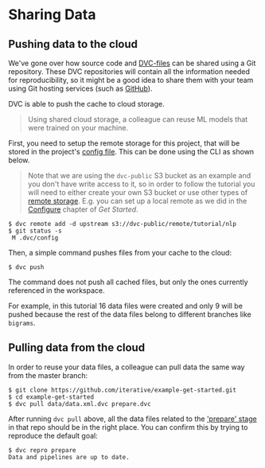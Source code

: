 # Sharing Data

## Pushing data to the cloud

We've gone over how source code and
[DVC-files](/doc/user-guide/dvc-files-and-directories) can be shared using a Git
repository. These <abbr>DVC repositories</abbr> will contain all the information
needed for reproducibility, so it might be a good idea to share them with your
team using Git hosting services (such as [GitHub](https://github.com/)).

DVC is able to push the <abbr>cache</abbr> to cloud storage.

> Using shared cloud storage, a colleague can reuse ML models that were trained
> on your machine.

First, you need to setup the remote storage for this <abbr>project</abbr>, that
will be stored in the project's
[config file](/doc/user-guide/dvc-files-and-directories#internal-directories-and-files).
This can be done using the CLI as shown below.

> Note that we are using the `dvc-public` S3 bucket as an example and you don't
> have write access to it, so in order to follow the tutorial you will need to
> either create your own S3 bucket or use other types of
> [remote storage](/doc/command-reference/remote). E.g. you can set up a local
> remote as we did in the [Configure](/doc/tutorials/get-started#configure)
> chapter of _Get Started_.

```dvc
$ dvc remote add -d upstream s3://dvc-public/remote/tutorial/nlp
$ git status -s
 M .dvc/config
```

Then, a simple command pushes files from your cache to the cloud:

```dvc
$ dvc push
```

The command does not push all cached files, but only the ones currently
referenced in the <abbr>workspace</abbr>.

For example, in this tutorial 16 data files were created and only 9 will be
pushed because the rest of the data files belong to different branches like
`bigrams`.

## Pulling data from the cloud

In order to reuse your data files, a colleague can pull data the same way from
the master branch:

```dvc
$ git clone https://github.com/iterative/example-get-started.git
$ cd example-get-started
$ dvc pull data/data.xml.dvc prepare.dvc
```

After running `dvc pull` above, all the data files related to the
['prepare' stage](https://github.com/iterative/example-get-started/blob/master/dvc.yaml)
in that repo should be in the right place. You can confirm this by trying to
reproduce the default goal:

```dvc
$ dvc repro prepare
Data and pipelines are up to date.
```
